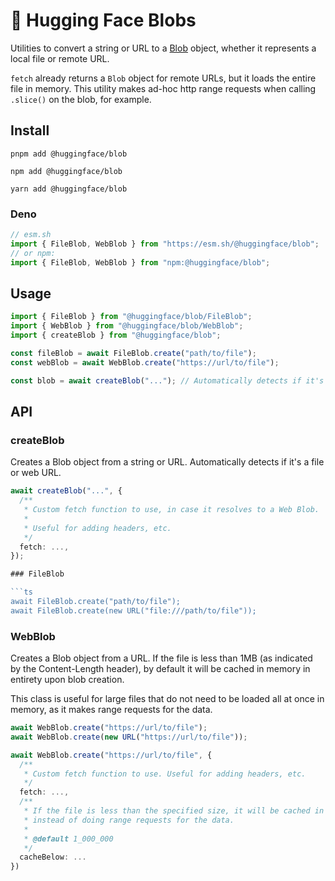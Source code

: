 # 🤗 Hugging Face Blobs

Utilities to convert a string or URL to a [Blob](https://developer.mozilla.org/en-US/docs/Web/API/Blob) object, whether it represents a local file or remote URL.

`fetch` already returns a `Blob` object for remote URLs, but it loads the entire file in memory. This utility makes ad-hoc http range requests when calling `.slice()` on the blob, for example.

## Install

```console
pnpm add @huggingface/blob

npm add @huggingface/blob

yarn add @huggingface/blob
```

### Deno

```ts
// esm.sh
import { FileBlob, WebBlob } from "https://esm.sh/@huggingface/blob";
// or npm:
import { FileBlob, WebBlob } from "npm:@huggingface/blob";
```

## Usage


```ts
import { FileBlob } from "@huggingface/blob/FileBlob";
import { WebBlob } from "@huggingface/blob/WebBlob";
import { createBlob } from "@huggingface/blob";

const fileBlob = await FileBlob.create("path/to/file");
const webBlob = await WebBlob.create("https://url/to/file");

const blob = await createBlob("..."); // Automatically detects if it's a file or web URL
```

## API

### createBlob

Creates a Blob object from a string or URL. Automatically detects if it's a file or web URL.

```ts
await createBlob("...", {
  /**
   * Custom fetch function to use, in case it resolves to a Web Blob.
   * 
   * Useful for adding headers, etc.
   */
  fetch: ...,
});

### FileBlob

```ts
await FileBlob.create("path/to/file");
await FileBlob.create(new URL("file:///path/to/file"));
```

### WebBlob

Creates a Blob object from a URL. If the file is less than 1MB (as indicated by the Content-Length header), by default it will be cached in memory in entirety upon blob creation.

This class is useful for large files that do not need to be loaded all at once in memory, as it makes range requests for the data.

```ts
await WebBlob.create("https://url/to/file");
await WebBlob.create(new URL("https://url/to/file"));

await WebBlob.create("https://url/to/file", {
  /**
   * Custom fetch function to use. Useful for adding headers, etc.
   */
  fetch: ...,
  /**
   * If the file is less than the specified size, it will be cached in memory in entirety upon blob creation,
   * instead of doing range requests for the data.
   * 
   * @default 1_000_000
   */
  cacheBelow: ...
})
```
